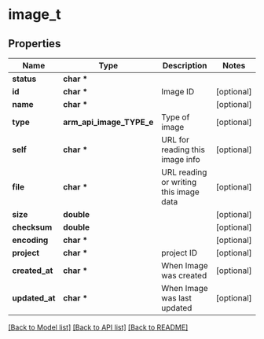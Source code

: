 # image_t

## Properties
Name | Type | Description | Notes
------------ | ------------- | ------------- | -------------
**status** | **char \*** |  | 
**id** | **char \*** | Image ID | [optional] 
**name** | **char \*** |  | [optional] 
**type** | **arm_api_image_TYPE_e** | Type of image | [optional] 
**self** | **char \*** | URL for reading this image info | [optional] 
**file** | **char \*** | URL reading or writing this image data | [optional] 
**size** | **double** |  | [optional] 
**checksum** | **double** |  | [optional] 
**encoding** | **char \*** |  | [optional] 
**project** | **char \*** | project ID | [optional] 
**created_at** | **char \*** | When Image was created | [optional] 
**updated_at** | **char \*** | When Image was last updated | [optional] 

[[Back to Model list]](../README.md#documentation-for-models) [[Back to API list]](../README.md#documentation-for-api-endpoints) [[Back to README]](../README.md)


